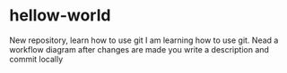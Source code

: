 # hellow-world
New repository, learn how to use git
I am learning how to use git. Nead a workflow diagram
after changes are made you write a description and commit locally
